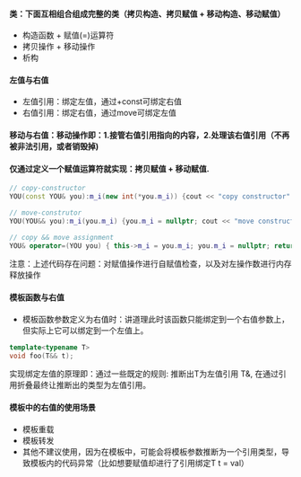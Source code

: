 #### 类：下面互相组合组成完整的类（拷贝构造、拷贝赋值 + 移动构造、移动赋值）
  - 构造函数 + 赋值(=)运算符
  - 拷贝操作 + 移动操作
  - 析构

#### 左值与右值
  - 左值引用：绑定左值，通过+const可绑定右值
  - 右值引用：绑定右值，通过move可绑定左值

#### 移动与右值：移动操作即：1.接管右值引用指向的内容，2.处理该右值引用（不再被非法引用，或者销毁掉)

#### 仅通过定义一个赋值运算符就实现：拷贝赋值 + 移动赋值.

  ```c++
  // copy-constructor
  YOU(const YOU& you):m_i(new int(*you.m_i)) {cout << "copy constructor" << endl;}

  // move-construtor
  YOU(YOU&& you):m_i(you.m_i) {you.m_i = nullptr; cout << "move constructor" << endl;}

  // copy && move assignment
  YOU& operator=(YOU you) { this->m_i = you.m_i; you.m_i = nullptr; return *this;}
  ```
  注意：上述代码存在问题：对赋值操作进行自赋值检查，以及对左操作数进行内存释放操作
  
#### 模板函数与右值
  - 模板函数参数定义为右值时：讲道理此时该函数只能绑定到一个右值参数上，但实际上它可以绑定到一个左值上。
  ```c++
  template<typename T>
  void foo(T&& t);
  ```
  实现绑定左值的原理即：通过一些既定的规则: 推断出T为左值引用 T&, 在通过引用折叠最终让推断出的类型为左值引用。
  
#### 模板中的右值的使用场景
  - 模板重载
  - 模板转发
  - 其他不建议使用，因为在模板中，可能会将模板参数推断为一个引用类型，导致模板内的代码异常（比如想要赋值却进行了引用绑定T t = val）
